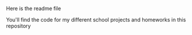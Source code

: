 Here is the readme file


You'll find the code for my different school projects and homeworks in this repository
